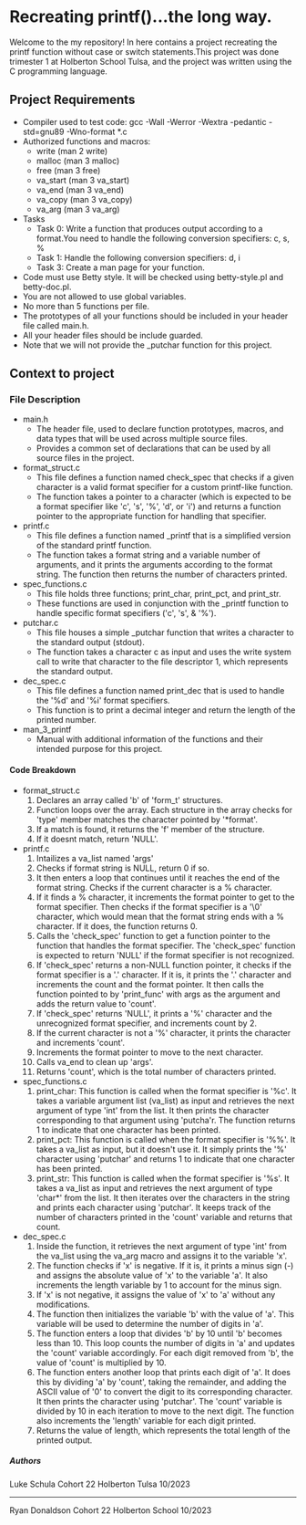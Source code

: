 # Recreating printf()...the long way.

Welcome to the my repository! In here contains a project recreating the printf function without case or switch statements.This project was done trimester 1 at Holberton School Tulsa, and the project was written using the C programming language.


## Project Requirements 
  - Compiler used to test code: gcc -Wall -Werror -Wextra -pedantic -std=gnu89 -Wno-format *.c
  - Authorized functions and macros:
    - write (man 2 write)
    - malloc (man 3 malloc)
    - free (man 3 free)
    - va_start (man 3 va_start)
    - va_end (man 3 va_end)
    - va_copy (man 3 va_copy)
    - va_arg (man 3 va_arg)
  - Tasks
    - Task 0: Write a function that produces output according to a format.You need to handle the following conversion specifiers: c, s, %
    - Task 1: Handle the following conversion specifiers: d, i
    - Task 3: Create a man page for your function.
  - Code must use Betty style. It will be checked using betty-style.pl and betty-doc.pl.
  - You are not allowed to use global variables.
  - No more than 5 functions per file.
  - The prototypes of all your functions should be included in your header file called main.h.
  - All your header files should be include guarded.
  - Note that we will not provide the _putchar function for this project.


## Context to project
 
### File Description
  - main.h
    - The header file, used to declare function prototypes, macros, and data types that will be used across multiple source files.
    - Provides a common set of declarations that can be used by all source files in the project. 
  - format_struct.c
    - This file defines a function named check_spec that checks if a given character is a valid format specifier for a custom printf-like function.
    - The function takes a pointer to a character (which is expected to be a format specifier like 'c', 's', '%', 'd', or 'i') and returns a function pointer to the appropriate function for handling that specifier.
  - printf.c
    - This file defines a function named _printf that is a simplified version of the standard printf function.
    - The function takes a format string and a variable number of arguments, and it prints the arguments according to the format string. The function then  returns the number of characters printed. 
  - spec_functions.c
    - This file holds three functions; print_char, print_pct, and print_str.
    - These functions are used in conjunction with the _printf function to handle specific format specifiers ('c', 's', & '%').
  - putchar.c
    - This file houses a simple _putchar function that writes a character to the standard output (stdout).
    - The function takes a character c as input and uses the write system call to write that character to the file descriptor 1, which represents the standard output.
  - dec_spec.c
    - This file  defines a function named print_dec that is used to handle the '%d' and '%i' format specifiers.
    - This function is to print a decimal integer and return the length of the printed number.
  - man_3_printf
    - Manual with additional information of the functions and their intended purpose for this project.
#### Code Breakdown
  - format_struct.c
    1. Declares an array called 'b' of 'form_t' structures.
    1. Function loops over the array. Each structure in the array checks for 'type' member matches the character pointed by '*format'.
    1. If a match is found, it returns the 'f' member of the structure. 
    1. If it doesnt match, return 'NULL'.
  - printf.c
    1. Intailizes a va_list named 'args'
    1. Checks if format string is NULL, return 0 if so.
    1. It then enters a loop that continues until it reaches the end of the format string. Checks if the current character is a % character.
    1. If it finds a % character, it increments the format pointer to get to the format specifier. Then checks if the format specifier is a '\0' character, which would mean that the format string ends with a % character. If it does, the function returns 0.
    1. Calls the 'check_spec' function to get a function pointer to the function that handles the format specifier. The 'check_spec' function is expected to return 'NULL' if the format specifier is not recognized.
    1. If 'check_spec' returns a non-NULL function pointer, it checks if the format specifier is a '.' character. If it is, it prints the '.' character and increments the count and the format pointer. It then calls the function pointed to by 'print_func' with args as the argument and adds the return value to 'count'.
    1. If 'check_spec' returns 'NULL', it prints a '%' character and the unrecognized format specifier, and increments count by 2.
    1. If the current character is not a '%' character, it prints the character and increments 'count'.
    1. Increments the format pointer to move to the next character.
    1. Calls va_end to clean up 'args'.
    1. Returns 'count', which is the total number of characters printed.
  - spec_functions.c
    1. print_char: This function is called when the format specifier is '%c'. It takes a variable argument list (va_list) as input and retrieves the next argument of type 'int' from the list. It then prints the character corresponding to that argument using 'putcha'r. The function returns 1 to indicate that one character has been printed.
    1. print_pct: This function is called when the format specifier is '%%'. It takes a va_list as input, but it doesn't use it. It simply prints the '%' character using 'putchar' and returns 1 to indicate that one character has been printed.
    1. print_str: This function is called when the format specifier is '%s'. It takes a va_list as input and retrieves the next argument of type 'char*' from the list. It then iterates over the characters in the string and prints each character using 'putchar'. It keeps track of the number of characters printed in the 'count' variable and returns that count.
  - dec_spec.c 
    1. Inside the function, it retrieves the next argument of type 'int' from the va_list using the va_arg macro and assigns it to the variable 'x'.
    1. The function checks if 'x' is negative. If it is, it prints a minus sign (-) and assigns the absolute value of 'x' to the variable 'a'. It also increments the length variable by 1 to account for the minus sign.
    1. If 'x' is not negative, it assigns the value of 'x' to 'a' without any modifications.
    1. The function then initializes the variable 'b' with the value of 'a'. This variable will be used to determine the number of digits in 'a'.
    1. The function enters a loop that divides 'b' by 10 until 'b' becomes less than 10. This loop counts the number of digits in 'a' and updates the 'count' variable accordingly. For each digit removed from 'b', the value of 'count' is multiplied by 10.
    1. The function enters another loop that prints each digit of 'a'. It does this by dividing 'a' by 'count', taking the remainder, and adding the ASCII value of '0' to convert the digit to its corresponding character. It then prints the character using 'putchar'. The 'count' variable is divided by 10 in each iteration to move to the next digit. The function also increments the 'length' variable for each digit printed.
    1. Returns the value of length, which represents the total length of the printed output.
##### Authors
Luke Schula Cohort 22 Holberton Tulsa 10/2023
***
Ryan Donaldson Cohort 22 Holberton School 10/2023

